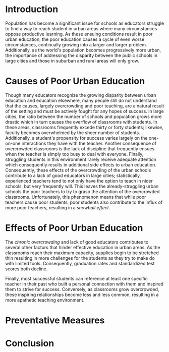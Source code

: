 # Introduction
Population has become a significant issue for schools as educators struggle to find a way to reach student in urban areas where many circumstances oppose productive learning. As these ensuing conditions result in poor urban education, the poor education causes a cycle of even worse circumstances, continually growing into a larger and larger problem. Additionally, as the world's population becomes progressively more urban, the importance of addressing the disparity between the public schools in large cities and those in suburban and rural areas will only grow.

# Causes of Poor Urban Education
Though many educators recognize the growing disparity between urban education and education elsewhere, many people still do not understand that the causes, largely overcrowding and poor teaching, are a natural result of the setting and must be actively fought for any hopes of success. 
In large cities, the ratio between the number of schools and population grows more drastic which in turn causes the overflow of classrooms with students. In these areas, classrooms frequently excede thirty or forty students; likewise, faculty becomes overwhelmed by the sheer number of students. Additionally, a student's propensity for success varies largely on the one-on-one interactions they have with the teacher. Another consequence of overcrowded classrooms is the lack of discipline that frequently ensues when the teacher is simply too busy to deal with everyone. Finally, struggling students in this environment rarely receive adequate attention which consequently results in additional side effects to urban education.
Consequently, these effects of the overcrowding of the urban schools contribute to a lack of good educators in large cities; statistically, experienced teachers tend to not only have the option to teach in nicer schools, but very frequently will. This leaves the already-struggling urban schools the poor teachers to try to grasp the attention of the overcrowded classrooms. Unfortunately, this phenomenon means that while poor teachers cause poor students, poor students also contribute to the influx of more poor teachers, resulting in a *snowball effect.* 

# Effects of Poor Urban Education 
The *chronic overcrowding* and lack of good educators contributes to several other factors that hinder effective education in urban areas. As the classrooms reach their maximum capacity, supplies begin to be stretched thin resulting in more challenges for the students as they try to make do with limited tools. Consequently, graduation rates and standardized test scores both decline. 

Finally, most successful students can reference at least one specific teacher in their past who built a personal connection with them and inspired them to strive for success. Conversely, as classrooms grow overcrowded, these inspiring relationships become less and less common, resulting in a more apathetic teaching environment.

# Preventative Measures
# Conclusion
